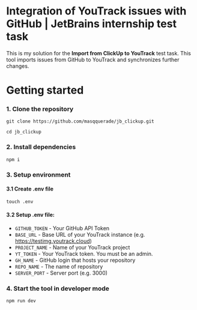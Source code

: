 # Integration of YouTrack issues with GitHub | JetBrains internship test task
This is my solution for the **Import from ClickUp to YouTrack** test task. This tool imports issues from GitHub to YouTrack and synchronizes further changes.

# Getting started
### 1. Clone the repository
`git clone https://github.com/masqquerade/jb_clickup.git`

`cd jb_clickup`

### 2. Install dependencies
`npm i`

### 3. Setup environment
#### 3.1 Create .env file
`touch .env`

#### 3.2 Setup .env file:
- `GITHUB_TOKEN` - Your GitHub API Token
- `BASE_URL` - Base URL of your YouTrack instance (e.g. https://testimg.youtrack.cloud)
- `PROJECT_NAME` - Name of your YouTrack project
- `YT_TOKEN` - Your YouTrack token. You must be an admin.
- `GH_NAME` - GitHub login that hosts your repository
- `REPO_NAME` - The name of repository
- `SERVER_PORT` - Server port (e.g. 3000)

### 4. Start the tool in developer mode
`npm run dev`
